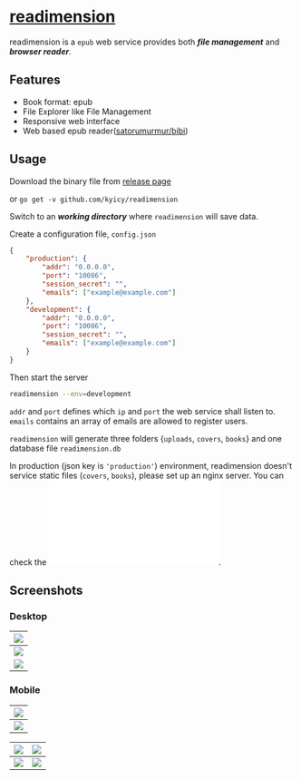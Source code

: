 # [readimension](https://www.readimension.com)
readimension is a `epub` web service provides both ***file management*** and ***browser reader***.

## Features
- Book format: epub
- File Explorer like File Management
- Responsive web interface
- Web based epub reader([satorumurmur/bibi](https://github.com/satorumurmur/bibi))


## Usage
Download the binary file from [release page](https://github.com/kyicy/readimension/releases)

or 
`go get -v github.com/kyicy/readimension`

Switch to an ***working directory*** where `readimension` will save data.

Create a configuration file, `config.json`
``` json
{
    "production": {
        "addr": "0.0.0.0",
        "port": "10086",
        "session_secret": "",
        "emails": ["example@example.com"]
    },
    "development": {
        "addr": "0.0.0.0",
        "port": "10086",
        "session_secret": "",
        "emails": ["example@example.com"]
    }
}
```
Then start the server
``` sh
readimension --env=development
```

`addr` and `port` defines which `ip` and `port` the web service shall listen to.
`emails` contains an array of emails are allowed to register users.

`readimension` will generate three folders {`uploads`, `covers`, `books`} and one database file `readimension.db`

In production (json key is `'production'`) environment, readimension doesn't service static files (`covers`, `books`), please set up an nginx server. You can check the ![sample nginx conf file](nginx.sample.conf).

## Screenshots

### Desktop
| ![](screenshots/pc_eva.png) |
| --- |
| ![](screenshots/pc_1.jpg) |
| ![](screenshots/pc_2.jpg) |

### Mobile
| ![](screenshots/mobile_eva.jpg) | 
| --- |
|![](screenshots/mobile_opm.jpg) |

| ![](screenshots/mobile_1.jpg) | ![](screenshots/mobile_2.jpg) |
| --- |  --- |
| ![](screenshots/mobile_3.jpg) | ![](screenshots/mobile_4.jpg) |